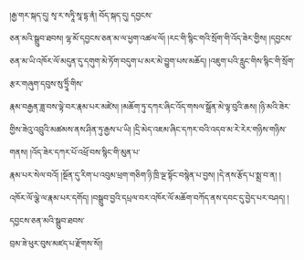 ﻿  
།རྒྱ་གར་སྐད་དུ། སྭ་ར་སཏཱི་སཱ་དྷ་ནཾ། བོད་སྐད་དུ། དབྱངས་  
ཅན་མའི་སྒྲུབ་ཐབས། ལྷ་མོ་དབྱངས་ཅན་མ་ལ་ཕྱག་འཚལ་ལོ། །རང་གི་སྙིང་གའི་སྲོག་གི་འོད་ཟེར་གྱིས། །དབྱངས་ཅན་མ་ཡི་འཁོར་ལོ་མདུན་དུ་དགུག་མེ་ཏོག་བདུག་པ་མར་མེ་བྱུག་པས་མཆོད། །འཇུག་པའི་རླུང་གིས་སྙིང་གི་སྲོག་རྩར་གཞུག་དབུས་སུ་ཧྲཱིཾ་གིས་  
རྣམ་བརྒྱན་ཟླ་བས་ལྟེ་བར་རྣམ་པར་མཛེས། །མཆོག་ཏུ་དཀར་ཞིང་འོད་གསལ་སྒྲོན་མེ་ལྟ་བུའི་ཆས། །ཉི་མའི་ཟེར་གྱིས་ཟེའུ་འབྲུའི་མཚམས་ནས་ཤིན་ཏུ་རྒྱས་པ་ཡི། །དྲི་མེད་འཇམ་ཞིང་དཀར་བའི་འདབ་མ་རེ་རེར་གཉིས་གཉིས་གནས། །འོད་ཟེར་དཀར་པོ་འཕྲོ་བས་སྙིང་གི་མུན་པ་  
རྣམ་པར་སེལ་བའོ། །སྔོན་དུ་རིག་པ་འབུམ་ཕྲག་གཅིག་ཉི་ཁྲི་ལྔ་སྟོང་བསྙེན་པ་བྱས། །དེ་ནས་རྩོད་པ་སྨྲ་བ་ན། །འཁོར་ལོ་ལྕེ་ལ་རྣམ་པར་དགོད། །བསྒྲུབ་བྱའི་དཔྲལ་བར་འཁོར་ལོ་མཆོག་བཀོད་ནས་དབང་དུ་བྱེད་པར་བཤད། །དབྱངས་ཅན་མའི་སྒྲུབ་ཐབས་  
བྲམ་ཟེ་ཕུར་བུས་མཛད་པ་རྫོགས་སོ།།  
  
